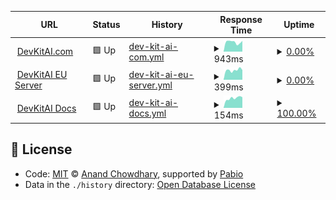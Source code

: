 <!--start: status pages-->
<!-- This summary is generated by Upptime (https://github.com/upptime/upptime) -->
<!-- Do not edit this manually, your changes will be overwritten -->
<!-- prettier-ignore -->
| URL | Status | History | Response Time | Uptime |
| --- | ------ | ------- | ------------- | ------ |
| <img alt="" src="https://icons.duckduckgo.com/ip3/devkitai.com.ico" height="13"> [DevKitAI.com](https://devkitai.com/) | 🟩 Up | [dev-kit-ai-com.yml](https://github.com/DevKit-AI/status.devkitai.com/commits/HEAD/history/dev-kit-ai-com.yml) | <details><summary><img alt="Response time graph" src="./graphs/dev-kit-ai-com/response-time-week.png" height="20"> 943ms</summary><br><a href="https://status.devkitai.com/history/dev-kit-ai-com"><img alt="Response time 1017" src="https://img.shields.io/endpoint?url=https%3A%2F%2Fraw.githubusercontent.com%2FDevKit-AI%2Fstatus.devkitai.com%2FHEAD%2Fapi%2Fdev-kit-ai-com%2Fresponse-time.json"></a><br><a href="https://status.devkitai.com/history/dev-kit-ai-com"><img alt="24-hour response time 1239" src="https://img.shields.io/endpoint?url=https%3A%2F%2Fraw.githubusercontent.com%2FDevKit-AI%2Fstatus.devkitai.com%2FHEAD%2Fapi%2Fdev-kit-ai-com%2Fresponse-time-day.json"></a><br><a href="https://status.devkitai.com/history/dev-kit-ai-com"><img alt="7-day response time 943" src="https://img.shields.io/endpoint?url=https%3A%2F%2Fraw.githubusercontent.com%2FDevKit-AI%2Fstatus.devkitai.com%2FHEAD%2Fapi%2Fdev-kit-ai-com%2Fresponse-time-week.json"></a><br><a href="https://status.devkitai.com/history/dev-kit-ai-com"><img alt="30-day response time 1017" src="https://img.shields.io/endpoint?url=https%3A%2F%2Fraw.githubusercontent.com%2FDevKit-AI%2Fstatus.devkitai.com%2FHEAD%2Fapi%2Fdev-kit-ai-com%2Fresponse-time-month.json"></a><br><a href="https://status.devkitai.com/history/dev-kit-ai-com"><img alt="1-year response time 1017" src="https://img.shields.io/endpoint?url=https%3A%2F%2Fraw.githubusercontent.com%2FDevKit-AI%2Fstatus.devkitai.com%2FHEAD%2Fapi%2Fdev-kit-ai-com%2Fresponse-time-year.json"></a></details> | <details><summary><a href="https://status.devkitai.com/history/dev-kit-ai-com">0.00%</a></summary><a href="https://status.devkitai.com/history/dev-kit-ai-com"><img alt="All-time uptime 6.56%" src="https://img.shields.io/endpoint?url=https%3A%2F%2Fraw.githubusercontent.com%2FDevKit-AI%2Fstatus.devkitai.com%2FHEAD%2Fapi%2Fdev-kit-ai-com%2Fuptime.json"></a><br><a href="https://status.devkitai.com/history/dev-kit-ai-com"><img alt="24-hour uptime 0.00%" src="https://img.shields.io/endpoint?url=https%3A%2F%2Fraw.githubusercontent.com%2FDevKit-AI%2Fstatus.devkitai.com%2FHEAD%2Fapi%2Fdev-kit-ai-com%2Fuptime-day.json"></a><br><a href="https://status.devkitai.com/history/dev-kit-ai-com"><img alt="7-day uptime 0.00%" src="https://img.shields.io/endpoint?url=https%3A%2F%2Fraw.githubusercontent.com%2FDevKit-AI%2Fstatus.devkitai.com%2FHEAD%2Fapi%2Fdev-kit-ai-com%2Fuptime-week.json"></a><br><a href="https://status.devkitai.com/history/dev-kit-ai-com"><img alt="30-day uptime 6.56%" src="https://img.shields.io/endpoint?url=https%3A%2F%2Fraw.githubusercontent.com%2FDevKit-AI%2Fstatus.devkitai.com%2FHEAD%2Fapi%2Fdev-kit-ai-com%2Fuptime-month.json"></a><br><a href="https://status.devkitai.com/history/dev-kit-ai-com"><img alt="1-year uptime 6.56%" src="https://img.shields.io/endpoint?url=https%3A%2F%2Fraw.githubusercontent.com%2FDevKit-AI%2Fstatus.devkitai.com%2FHEAD%2Fapi%2Fdev-kit-ai-com%2Fuptime-year.json"></a></details>
| <img alt="" src="https://icons.duckduckgo.com/ip3/devkitai.com.ico" height="13"> [DevKitAI EU Server](https://devkitai.com/) | 🟩 Up | [dev-kit-ai-eu-server.yml](https://github.com/DevKit-AI/status.devkitai.com/commits/HEAD/history/dev-kit-ai-eu-server.yml) | <details><summary><img alt="Response time graph" src="./graphs/dev-kit-ai-eu-server/response-time-week.png" height="20"> 399ms</summary><br><a href="https://status.devkitai.com/history/dev-kit-ai-eu-server"><img alt="Response time 499" src="https://img.shields.io/endpoint?url=https%3A%2F%2Fraw.githubusercontent.com%2FDevKit-AI%2Fstatus.devkitai.com%2FHEAD%2Fapi%2Fdev-kit-ai-eu-server%2Fresponse-time.json"></a><br><a href="https://status.devkitai.com/history/dev-kit-ai-eu-server"><img alt="24-hour response time 501" src="https://img.shields.io/endpoint?url=https%3A%2F%2Fraw.githubusercontent.com%2FDevKit-AI%2Fstatus.devkitai.com%2FHEAD%2Fapi%2Fdev-kit-ai-eu-server%2Fresponse-time-day.json"></a><br><a href="https://status.devkitai.com/history/dev-kit-ai-eu-server"><img alt="7-day response time 399" src="https://img.shields.io/endpoint?url=https%3A%2F%2Fraw.githubusercontent.com%2FDevKit-AI%2Fstatus.devkitai.com%2FHEAD%2Fapi%2Fdev-kit-ai-eu-server%2Fresponse-time-week.json"></a><br><a href="https://status.devkitai.com/history/dev-kit-ai-eu-server"><img alt="30-day response time 499" src="https://img.shields.io/endpoint?url=https%3A%2F%2Fraw.githubusercontent.com%2FDevKit-AI%2Fstatus.devkitai.com%2FHEAD%2Fapi%2Fdev-kit-ai-eu-server%2Fresponse-time-month.json"></a><br><a href="https://status.devkitai.com/history/dev-kit-ai-eu-server"><img alt="1-year response time 499" src="https://img.shields.io/endpoint?url=https%3A%2F%2Fraw.githubusercontent.com%2FDevKit-AI%2Fstatus.devkitai.com%2FHEAD%2Fapi%2Fdev-kit-ai-eu-server%2Fresponse-time-year.json"></a></details> | <details><summary><a href="https://status.devkitai.com/history/dev-kit-ai-eu-server">0.00%</a></summary><a href="https://status.devkitai.com/history/dev-kit-ai-eu-server"><img alt="All-time uptime 6.56%" src="https://img.shields.io/endpoint?url=https%3A%2F%2Fraw.githubusercontent.com%2FDevKit-AI%2Fstatus.devkitai.com%2FHEAD%2Fapi%2Fdev-kit-ai-eu-server%2Fuptime.json"></a><br><a href="https://status.devkitai.com/history/dev-kit-ai-eu-server"><img alt="24-hour uptime 0.00%" src="https://img.shields.io/endpoint?url=https%3A%2F%2Fraw.githubusercontent.com%2FDevKit-AI%2Fstatus.devkitai.com%2FHEAD%2Fapi%2Fdev-kit-ai-eu-server%2Fuptime-day.json"></a><br><a href="https://status.devkitai.com/history/dev-kit-ai-eu-server"><img alt="7-day uptime 0.00%" src="https://img.shields.io/endpoint?url=https%3A%2F%2Fraw.githubusercontent.com%2FDevKit-AI%2Fstatus.devkitai.com%2FHEAD%2Fapi%2Fdev-kit-ai-eu-server%2Fuptime-week.json"></a><br><a href="https://status.devkitai.com/history/dev-kit-ai-eu-server"><img alt="30-day uptime 6.56%" src="https://img.shields.io/endpoint?url=https%3A%2F%2Fraw.githubusercontent.com%2FDevKit-AI%2Fstatus.devkitai.com%2FHEAD%2Fapi%2Fdev-kit-ai-eu-server%2Fuptime-month.json"></a><br><a href="https://status.devkitai.com/history/dev-kit-ai-eu-server"><img alt="1-year uptime 6.56%" src="https://img.shields.io/endpoint?url=https%3A%2F%2Fraw.githubusercontent.com%2FDevKit-AI%2Fstatus.devkitai.com%2FHEAD%2Fapi%2Fdev-kit-ai-eu-server%2Fuptime-year.json"></a></details>
| <img alt="" src="https://icons.duckduckgo.com/ip3/docs.devkitai.com.ico" height="13"> [DevKitAI Docs](https://docs.devkitai.com/) | 🟩 Up | [dev-kit-ai-docs.yml](https://github.com/DevKit-AI/status.devkitai.com/commits/HEAD/history/dev-kit-ai-docs.yml) | <details><summary><img alt="Response time graph" src="./graphs/dev-kit-ai-docs/response-time-week.png" height="20"> 154ms</summary><br><a href="https://status.devkitai.com/history/dev-kit-ai-docs"><img alt="Response time 133" src="https://img.shields.io/endpoint?url=https%3A%2F%2Fraw.githubusercontent.com%2FDevKit-AI%2Fstatus.devkitai.com%2FHEAD%2Fapi%2Fdev-kit-ai-docs%2Fresponse-time.json"></a><br><a href="https://status.devkitai.com/history/dev-kit-ai-docs"><img alt="24-hour response time 125" src="https://img.shields.io/endpoint?url=https%3A%2F%2Fraw.githubusercontent.com%2FDevKit-AI%2Fstatus.devkitai.com%2FHEAD%2Fapi%2Fdev-kit-ai-docs%2Fresponse-time-day.json"></a><br><a href="https://status.devkitai.com/history/dev-kit-ai-docs"><img alt="7-day response time 154" src="https://img.shields.io/endpoint?url=https%3A%2F%2Fraw.githubusercontent.com%2FDevKit-AI%2Fstatus.devkitai.com%2FHEAD%2Fapi%2Fdev-kit-ai-docs%2Fresponse-time-week.json"></a><br><a href="https://status.devkitai.com/history/dev-kit-ai-docs"><img alt="30-day response time 133" src="https://img.shields.io/endpoint?url=https%3A%2F%2Fraw.githubusercontent.com%2FDevKit-AI%2Fstatus.devkitai.com%2FHEAD%2Fapi%2Fdev-kit-ai-docs%2Fresponse-time-month.json"></a><br><a href="https://status.devkitai.com/history/dev-kit-ai-docs"><img alt="1-year response time 133" src="https://img.shields.io/endpoint?url=https%3A%2F%2Fraw.githubusercontent.com%2FDevKit-AI%2Fstatus.devkitai.com%2FHEAD%2Fapi%2Fdev-kit-ai-docs%2Fresponse-time-year.json"></a></details> | <details><summary><a href="https://status.devkitai.com/history/dev-kit-ai-docs">100.00%</a></summary><a href="https://status.devkitai.com/history/dev-kit-ai-docs"><img alt="All-time uptime 99.98%" src="https://img.shields.io/endpoint?url=https%3A%2F%2Fraw.githubusercontent.com%2FDevKit-AI%2Fstatus.devkitai.com%2FHEAD%2Fapi%2Fdev-kit-ai-docs%2Fuptime.json"></a><br><a href="https://status.devkitai.com/history/dev-kit-ai-docs"><img alt="24-hour uptime 100.00%" src="https://img.shields.io/endpoint?url=https%3A%2F%2Fraw.githubusercontent.com%2FDevKit-AI%2Fstatus.devkitai.com%2FHEAD%2Fapi%2Fdev-kit-ai-docs%2Fuptime-day.json"></a><br><a href="https://status.devkitai.com/history/dev-kit-ai-docs"><img alt="7-day uptime 100.00%" src="https://img.shields.io/endpoint?url=https%3A%2F%2Fraw.githubusercontent.com%2FDevKit-AI%2Fstatus.devkitai.com%2FHEAD%2Fapi%2Fdev-kit-ai-docs%2Fuptime-week.json"></a><br><a href="https://status.devkitai.com/history/dev-kit-ai-docs"><img alt="30-day uptime 99.98%" src="https://img.shields.io/endpoint?url=https%3A%2F%2Fraw.githubusercontent.com%2FDevKit-AI%2Fstatus.devkitai.com%2FHEAD%2Fapi%2Fdev-kit-ai-docs%2Fuptime-month.json"></a><br><a href="https://status.devkitai.com/history/dev-kit-ai-docs"><img alt="1-year uptime 99.98%" src="https://img.shields.io/endpoint?url=https%3A%2F%2Fraw.githubusercontent.com%2FDevKit-AI%2Fstatus.devkitai.com%2FHEAD%2Fapi%2Fdev-kit-ai-docs%2Fuptime-year.json"></a></details>

<!--end: status pages-->

## 📄 License

- Code: [MIT](./LICENSE) © [Anand Chowdhary](https://anandchowdhary.com), supported by [Pabio](https://pabio.com)
- Data in the `./history` directory: [Open Database License](https://opendatacommons.org/licenses/odbl/1-0/)
